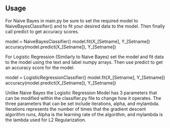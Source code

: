 ## Usage
For Naive Bayes in main.py be sure to set the required model to NaiveBayesClassifier() and to fit your desired data to the model. Then finally call predict to get accuracy scores.


model = NaiveBayesClassifier()
model.fit(X_[Setname], Y_[Setname])
accuracy(model.predict(X_[Setname]), Y_[Setname])


For Logistic Regression (Similarly to Naive Bayes) set the model and fit data to the model using the text and label numpy arrays. Then use predict to get an accuracy score for the model.


model = LogisticRegressionClassifier()
model.fit(X_[Setname], Y_[Setname])
accuracy(model.predict(X_[Setname]), Y_[Setname])


Unlike Naive Bayes the Logistic Regression Model has 3 parameters that can be modified within the classifier.py file to change how it operates. The three parameters that can be set include iterations, alpha, and mylambda. Iterations represents the number of times that the gradient descent algorithm runs, Alpha is the learning rate of the algorithm, and mylambda is the lambda used for L2 Regularization.
